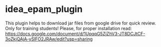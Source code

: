 # idea_epam_plugin
This plugin helps to download jar files from google drive for quick review.
Only for training students!
Please, for proper installation read: 
https://docs.google.com/document/d/1UpqqG5ZjZhV3-JT8DCJtCF-3oZkjQAjA-ySlFO2JRAw/edit?usp=sharing
